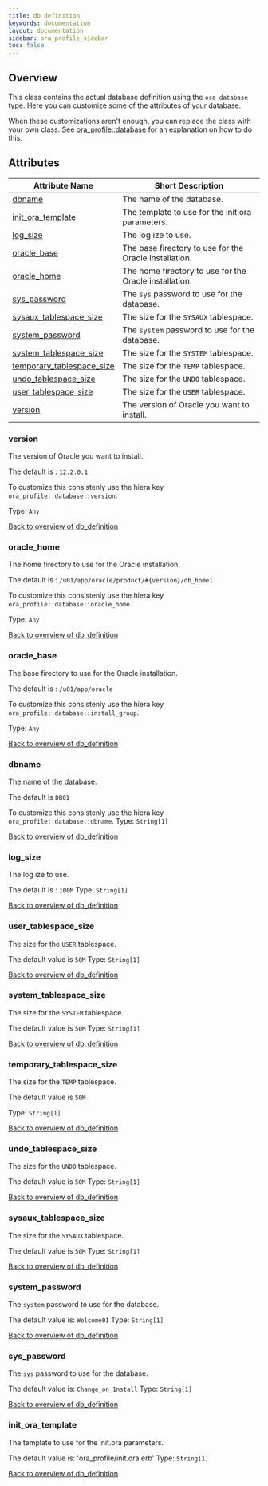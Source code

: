```yaml
---
title: db definition
keywords: documentation
layout: documentation
sidebar: ora_profile_sidebar
toc: false
---
```

## Overview

This class contains the actual database definition using the `ora_database` type. Here you can customize some of the attributes of your database.

When these customizations aren't enough, you can replace the class with your own class. See [ora_profile::database](./database.html) for an explanation on how to do this.




## Attributes



Attribute Name                                                        | Short Description                                      |
--------------------------------------------------------------------- | ------------------------------------------------------ |
[dbname](#db_definition_dbname)                                       | The name of the database.                              |
[init_ora_template](#db_definition_init_ora_template)                 | The template to use for the init.ora parameters.       |
[log_size](#db_definition_log_size)                                   | The log ize to use.                                    |
[oracle_base](#db_definition_oracle_base)                             | The base firectory to use for the Oracle installation. |
[oracle_home](#db_definition_oracle_home)                             | The home firectory to use for the Oracle installation. |
[sys_password](#db_definition_sys_password)                           | The `sys` password to use for the database.            |
[sysaux_tablespace_size](#db_definition_sysaux_tablespace_size)       | The size for the `SYSAUX` tablespace.                  |
[system_password](#db_definition_system_password)                     | The `system` password to use for the database.         |
[system_tablespace_size](#db_definition_system_tablespace_size)       | The size for the `SYSTEM` tablespace.                  |
[temporary_tablespace_size](#db_definition_temporary_tablespace_size) | The size for the `TEMP` tablespace.                    |
[undo_tablespace_size](#db_definition_undo_tablespace_size)           | The size for the `UNDO` tablespace.                    |
[user_tablespace_size](#db_definition_user_tablespace_size)           | The size for the `USER` tablespace.                    |
[version](#db_definition_version)                                     | The version of Oracle you want to install.             |




### version<a name='db_definition_version'>

The version of Oracle you want to install.

The default is : `12.2.0.1`

To customize this consistenly use the hiera key `ora_profile::database::version`.

Type: `Any`



[Back to overview of db_definition](#attributes)

### oracle_home<a name='db_definition_oracle_home'>

The home firectory to use for the Oracle installation.

The default is : `/u01/app/oracle/product/#{version}/db_home1`

To customize this consistenly use the hiera key `ora_profile::database::oracle_home`.


Type: `Any`



[Back to overview of db_definition](#attributes)

### oracle_base<a name='db_definition_oracle_base'>

The base firectory to use for the Oracle installation.

The default is : `/u01/app/oracle`

To customize this consistenly use the hiera key `ora_profile::database::install_group`.


Type: `Any`



[Back to overview of db_definition](#attributes)

### dbname<a name='db_definition_dbname'>

The name of the database.

The default is `DB01`

To customize this consistenly use the hiera key `ora_profile::database::dbname`.
Type: `String[1]`



[Back to overview of db_definition](#attributes)

### log_size<a name='db_definition_log_size'>

The log ize to use.

The default is : `100M`
Type: `String[1]`



[Back to overview of db_definition](#attributes)

### user_tablespace_size<a name='db_definition_user_tablespace_size'>

The size for the `USER` tablespace.

The default value is `50M`
Type: `String[1]`



[Back to overview of db_definition](#attributes)

### system_tablespace_size<a name='db_definition_system_tablespace_size'>

The size for the `SYSTEM` tablespace.

The default value is `50M`
Type: `String[1]`



[Back to overview of db_definition](#attributes)

### temporary_tablespace_size<a name='db_definition_temporary_tablespace_size'>

The size for the `TEMP` tablespace.

The default value is `50M`

Type: `String[1]`



[Back to overview of db_definition](#attributes)

### undo_tablespace_size<a name='db_definition_undo_tablespace_size'>

The size for the `UNDO` tablespace.

The default value is `50M`
Type: `String[1]`



[Back to overview of db_definition](#attributes)

### sysaux_tablespace_size<a name='db_definition_sysaux_tablespace_size'>

The size for the `SYSAUX` tablespace.

The default value is `50M`
Type: `String[1]`



[Back to overview of db_definition](#attributes)

### system_password<a name='db_definition_system_password'>

The `system` password to use for the database. 

The default value is: `Welcome01`
Type: `String[1]`



[Back to overview of db_definition](#attributes)

### sys_password<a name='db_definition_sys_password'>

The `sys` password to use for the database. 

The default value is: `Change_on_1nstall`
Type: `String[1]`



[Back to overview of db_definition](#attributes)

### init_ora_template<a name='db_definition_init_ora_template'>

The template to use for the init.ora parameters.

The default value is: 'ora_profile/init.ora.erb'
Type: `String[1]`



[Back to overview of db_definition](#attributes)
